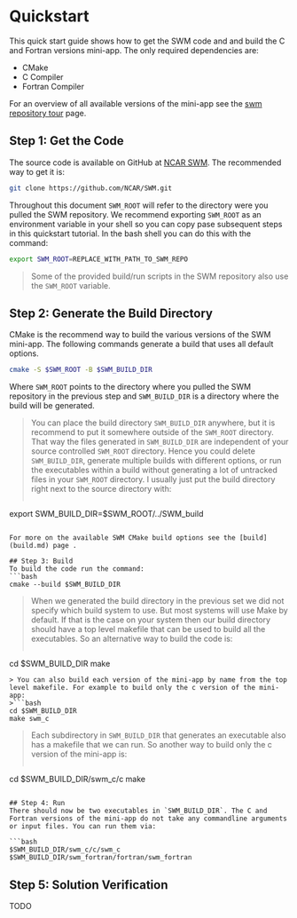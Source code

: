 # Quickstart

This quick start guide shows how to get the SWM code and and build the C and Fortran versions mini-app. The only required dependencies are:

- CMake
- C Compiler
- Fortran Compiler

For an overview of all available versions of the mini-app see the [swm repository tour](swm_repository_tour.md) page. 

## Step 1: Get the Code

The source code is available on GitHub at [NCAR SWM](https://github.com/NCAR/SWM). The recommended way to get it is:

```bash
git clone https://github.com/NCAR/SWM.git
```
Throughout this document `SWM_ROOT` will refer to the directory were you pulled the SWM repository. We recommend exporting `SWM_ROOT` as an environment variable in your shell so you can copy pase subsequent steps in this quickstart tutorial. In the bash shell you can do this with the command:
```bash
export SWM_ROOT=REPLACE_WITH_PATH_TO_SWM_REPO
```

> Some of the provided build/run scripts in the SWM repository also use the `SWM_ROOT` variable.

## Step 2: Generate the Build Directory 
CMake is the recommend way to build the various versions of the SWM mini-app. The following commands generate a build that uses all default options. 

```bash
cmake -S $SWM_ROOT -B $SWM_BUILD_DIR
```

Where `SWM_ROOT` points to the directory where you pulled the SWM repository in the previous step and `SWM_BUILD_DIR` is a directory where the build will be generated. 

> You can place the build directory `SWM_BUILD_DIR` anywhere, but it is recommend to put it somewhere outside of the `SWM_ROOT` directory. That way the files generated in `SWM_BUILD_DIR` are independent of your source controlled `SWM_ROOT` directory. Hence you could delete `SWM_BUILD_DIR`, generate multiple builds with different options, or run the executables within a build without generating a lot of untracked files in your `SWM_ROOT` directory. I usually just put the build directory right next to the source directory with: 
>```bash
 export SWM_BUILD_DIR=$SWM_ROOT/../SWM_build
 ``` 

For more on the available SWM CMake build options see the [build](build.md) page .

## Step 3: Build
To build the code run the command: 
```bash
cmake --build $SWM_BUILD_DIR
```

>When we generated the build directory in the previous set we did not specify which build system to use. But most systems will use Make by default. If that is the case on your system then our build directory should have a top level makefile that can be used to build all the executables. So an alternative way to build the code is: 
>```bash
 cd $SWM_BUILD_DIR
 make
 ```
> You can also build each version of the mini-app by name from the top level makefile. For example to build only the c version of the mini-app:
>```bash
 cd $SWM_BUILD_DIR
 make swm_c
 ```
> Each subdirectory in `SWM_BUILD_DIR` that generates an executable also has a makefile that we can run. So another way to build only the c version of the mini-app is: 
>```bash
 cd $SWM_BUILD_DIR/swm_c/c
 make
 ```

## Step 4: Run
There should now be two executables in `SWM_BUILD_DIR`. The C and Fortran versions of the mini-app do not take any commandline arguments or input files. You can run them via:

```bash
$SWM_BUILD_DIR/swm_c/c/swm_c
$SWM_BUILD_DIR/swm_fortran/fortran/swm_fortran
```

## Step 5: Solution Verification
TODO
